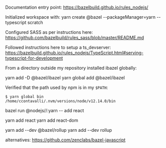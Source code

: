 Documentation entry point: https://bazelbuild.github.io/rules_nodejs/

Initialized workspace with:
yarn create @bazel --packageManager=yarn --typescript scratch

Configured SASS as per instructions here:
https://github.com/bazelbuild/rules_sass/blob/master/README.md

Followed instructions here to setup a ts_devserver:
https://bazelbuild.github.io/rules_nodejs/TypeScript.html#serving-typescript-for-development

From a directory outside my repository installed ibazel globally:

yarn add -D @bazel/ibazel
yarn global add @bazel/ibazel

Verified that the path used by npm is in my `$PATH`:

    $ yarn global bin
    /home/ccontavalli/.nvm/versions/node/v12.14.0/bin

bazel run @nodejs//:yarn -- add react

yarn add react
yarn add react-dom

yarn add --dev @bazel/rollup
yarn add --dev rollup

alternatives:
https://github.com/zenclabs/bazel-javascript
